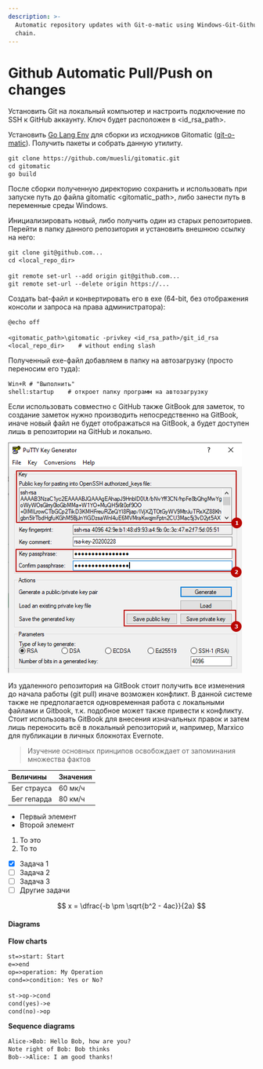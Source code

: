 ```yaml
---
description: >-
  Automatic repository updates with Git-o-matic using Windows-Git-Github-Gitbook
  chain.
---
```


# Github Automatic Pull/Push on changes

Установить Git на локальный компьютер и настроить подключение по SSH к GitHub аккаунту. Ключ будет расположен в &lt;id\_rsa\_path&gt;.

Установить [Go Lang Env](https://golang.org/doc/install) для сборки из исходников Gitomatic \([git-o-matic](https://github.com/muesli/gitomatic/blob/master/README.md)\). Получить пакеты и собрать данную утилиту.

```text
git clone https://github.com/muesli/gitomatic.git
cd gitomatic
go build
```

После сборки полученную директорию сохранить и использовать при запуске путь до файла gitomatic &lt;gitomatic\_path&gt;, либо занести путь в переменные среды Windows.

Инициализировать новый, либо получить один из старых репозиториев. Перейти в папку данного репозитория и установить внешнюю ссылку на него:

```text
git clone git@github.com...
cd <local_repo_dir>

git remote set-url --add origin git@github.com...
git remote set-url --delete origin https://...
```

Создать bat-файл и конвертировать его в exe \(64-bit, без отображения консоли и запроса на права администратора\):

```text
@echo off

<gitomatic_path>\gitomatic -privkey <id_rsa_path>/git_id_rsa <local_repo_dir>    # without ending slash
```

Полученный exe-файл добавляем в папку на автозагрузку \(просто переносим его туда\):

```text
Win+R # "Выполнить"
shell:startup    # откроет папку программ на автозагрузку
```

Если использовать совместно с GitHub также GitBook для заметок, то создание заметок нужно производить непосредственно на GitBook, иначе новый файл не будет отображаться на GitBook, а будет доступен лишь в репозитории на GitHub и локально.

![](../.gitbook/assets/1582900204674.png)

Из удаленного репозитория на GitBook стоит получить все изменения до начала работы \(git pull\) иначе возможен конфликт. В данной системе также не предполагается одновременная работа с локальными файлами и Gitbook, т.к. подобное может также привести к конфликту. Стоит использовать GitBook для внесения изначальных правок и затем лишь переносить всё в локальный репозиторий и, например, Marxico для публикации в личных блокнотах Evernote.

> Изучение основных принципов освобождает от запоминания множества фактов

| Величины | Значения |
| :--- | :--- |
| Бег страуса | 60 мк/ч |
| Бег гепарда | 80 км/ч |

* Первый элемент
* Второй элемент

1. То это
2. То то

* [x] Задача 1
* [ ] Задача 2
* [ ] Задача 3
* [ ] Другие задачи

$$
x = \dfrac{-b \pm \sqrt{b^2 - 4ac}}{2a}
$$



#### Diagrams

**Flow charts**

```flow
st=>start: Start
e=>end
op=>operation: My Operation
cond=>condition: Yes or No?

st->op->cond
cond(yes)->e
cond(no)->op
```

**Sequence diagrams**

```diagram
Alice->Bob: Hello Bob, how are you?
Note right of Bob: Bob thinks
Bob-->Alice: I am good thanks!
```

